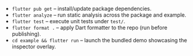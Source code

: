 - `flutter pub get` – install/update package dependencies.
- `flutter analyze` – run static analysis across the package and example.
- `flutter test` – execute unit tests under `test/`.
- `flutter format .` – apply Dart formatter to the repo (run before publishing).
- `cd example && flutter run` – launch the bundled demo showcasing the inspector overlay.
